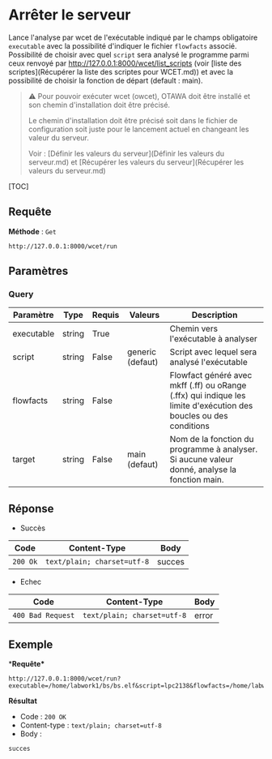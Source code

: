 # Arrêter le serveur

 Lance l'analyse par wcet de l'exécutable indiqué par le champs obligatoire `executable` avec la possibilité d'indiquer le fichier `flowfacts` associé. Possibilité de choisir avec quel `script` sera analysé le programme parmi ceux renvoyé par http://127.0.0.1:8000/wcet/list_scripts (voir [liste des scriptes](Récupérer la liste des scriptes pour WCET.md)) et avec la possibilité de choisir la fonction de départ (default : main).



> ⚠ Pour pouvoir exécuter wcet (owcet), OTAWA doit être installé et son chemin d'installation doit être précisé.
>
> Le chemin d'installation doit être précisé soit dans le fichier de configuration soit juste pour le lancement actuel en changeant les valeur du serveur.
>
> Voir : [Définir les valeurs du serveur](Définir les valeurs du serveur.md) et [Récupérer les valeurs du serveur](Récupérer les valeurs du serveur.md)



[TOC]

## Requête

**Méthode** : `Get`

```http
http://127.0.0.1:8000/wcet/run
```



## Paramètres

### Query

| Paramètre  | Type   | Requis | Valeurs          | Description                                                  |
| ---------- | ------ | ------ | ---------------- | ------------------------------------------------------------ |
| executable | string | True   |                  | Chemin vers l'exécutable à analyser                          |
| script     | string | False  | generic (defaut) | Script avec lequel sera analysé l'exécutable                 |
| flowfacts  | string | False  |                  | Flowfact généré avec mkff  (.ff) ou oRange (.ffx) qui indique les limite d'exécution des boucles ou des conditions |
| target     | string | False  | main (defaut)    | Nom de la fonction du programme à analyser. Si aucune valeur donné, analyse la fonction main. |



## Réponse 

- Succès

| Code     | Content-Type                | Body   |
| -------- | --------------------------- | ------ |
| `200 Ok` | `text/plain; charset=utf-8` | succes |

- Echec

| Code              | Content-Type                | Body  |
| ----------------- | --------------------------- | ----- |
| `400 Bad Request` | `text/plain; charset=utf-8` | error |



## Exemple

***Requête\***

```http
http://127.0.0.1:8000/wcet/run?executable=/home/labwork1/bs/bs.elf&script=lpc2138&flowfacts=/home/labwork1/bs/bs.ff
```

**Résultat**

- Code : `200 OK`
- Content-type : `text/plain; charset=utf-8`
- Body :   

```
succes
```

